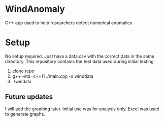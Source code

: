 # WindAnomaly
C++ app used to help researchers detect numerical anomalies

# Setup
No setup required. Just have a data.csv with the correct data in the same directory. This repository contains the test data used during initial testing

1. clone repo
2. g++ -std=c++11 ./main.cpp -o winddata
3. ./windata

## Future updates
I will add the graphing later. Initial use was for analysis only, Excel was used to generate graphs.
